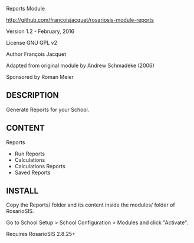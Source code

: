 Reports Module

http://github.com/francoisjacquet/rosariosis-module-reports

Version 1.2 - February, 2016

License GNU GPL v2

Author François Jacquet

Adapted from original module by Andrew Schmadeke (2006)

Sponsored by Roman Meier

DESCRIPTION
-----------
Generate Reports for your School.

CONTENT
-------
Reports
- Run Reports
- Calculations
- Calculations Reports
- Saved Reports

INSTALL
-------
Copy the Reports/ folder and its content inside the modules/ folder of RosarioSIS.

Go to School Setup > School Configuration > Modules and click "Activate".

Requires RosarioSIS 2.8.25+
